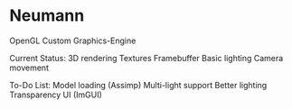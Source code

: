 # Neumann
 OpenGL Custom Graphics-Engine

Current Status:
3D rendering
Textures
Framebuffer
Basic lighting
Camera movement

To-Do List:
Model loading (Assimp)
Multi-light support
Better lighting
Transparency
UI (ImGUI)
